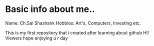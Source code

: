 # Basic info about me..

Name: Ch.Sai Shashank
Hobbies: Art's, Computers, Investing etc.

This is my first repository that i created after learning about github
HI! Viewers hope enjoying u r day
